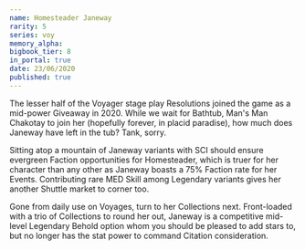 ```yaml
---
name: Homesteader Janeway
rarity: 5
series: voy
memory_alpha:
bigbook_tier: 8
in_portal: true
date: 23/06/2020
published: true
---
```


The lesser half of the Voyager stage play Resolutions joined the game as a mid-power Giveaway in 2020. While we wait for Bathtub, Man's Man Chakotay to join her (hopefully forever, in placid paradise), how much does Janeway have left in the tub? Tank, sorry.

Sitting atop a mountain of Janeway variants with SCI should ensure evergreen Faction opportunities for Homesteader, which is truer for her character than any other as Janeway boasts a 75% Faction rate for her Events. Contributing rare MED Skill among Legendary variants gives her another Shuttle market to corner too.

Gone from daily use on Voyages, turn to her Collections next. Front-loaded with a trio of Collections to round her out, Janeway is a competitive mid-level Legendary Behold option whom you should be pleased to add stars to, but no longer has the stat power to command Citation consideration.
